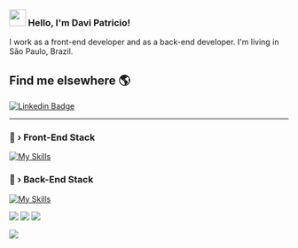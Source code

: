 ### <img src="https://media.giphy.com/media/hvRJCLFzcasrR4ia7z/giphy.gif" width="30px"> Hello, I'm Davi Patricio!

I work as a front-end developer and as a back-end developer. I'm living in São Paulo, Brazil.

## Find me elsewhere 🌎

[![Linkedin Badge](https://img.shields.io/badge/-LinkedIn-blue?style=flat-square&logo=Linkedin&logoColor=white&link=https://www.linkedin.com/in/davipatricio/)](https://www.linkedin.com/in/davipatricio/) 

---

### 🔧 › Front-End Stack

[![My Skills](https://skillicons.dev/icons?i=js,react,next,solidjs,html,css,tailwindcss,scss,styledcomponents,emotion)](https://skillicons.dev) 

### 🔧 › Back-End Stack

[![My Skills](https://skillicons.dev/icons?i=js,ts,py,go,nodejs,express)](https://skillicons.dev) 


![](http://github-profile-summary-cards.vercel.app/api/cards/stats?username=davipatricio&theme=monokai)
![](http://github-profile-summary-cards.vercel.app/api/cards/repos-per-language?username=davipatricio&theme=monokai)
![](http://github-profile-summary-cards.vercel.app/api/cards/most-commit-language?username=davipatricio&theme=monokai)

![](http://github-profile-summary-cards.vercel.app/api/cards/profile-details?username=davipatricio&theme=monokai)
